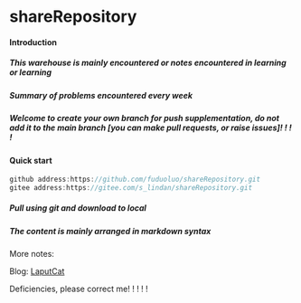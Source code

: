 # shareRepository

#### Introduction

##### This warehouse is mainly encountered or notes encountered in learning or learning

##### Summary of problems encountered every week

##### Welcome to create your own branch for push supplementation, do not add it to the main branch [you can make pull requests, or raise issues]! ! ! !

#### Quick start

```js
github address:https://github.com/fuduoluo/shareRepository.git
gitee address:https://gitee.com/s_lindan/shareRepository.git 
```

##### Pull using git and download to local

##### The content is mainly arranged in markdown syntax

More notes:

Blog: [LaputCat](https://www.phpcoder.club/)

Deficiencies, please correct me! ! ! ! !
